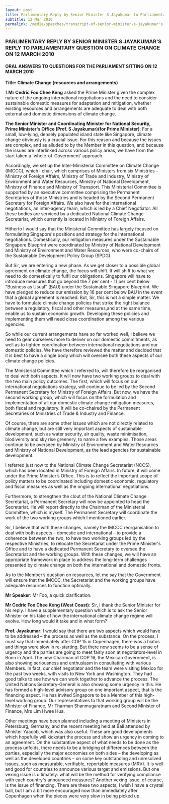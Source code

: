 ```yaml
---
layout: post
title: Parlimentary Reply by Senior Minister S Jayakumar to Parliamentary Question on Climate Change
subtitle: 12 Mar 2010
permalink: /media/speeches/transcript-of-senior-minister-s-jayakumar's-reply-to-parliamentary-question-on-climate-change-on-12-march-2010
---
```


### PARLIMENTARY REPLY BY SENIOR MINISTER S JAYAKUMAR'S REPLY TO PARLIAMENTARY QUESTION ON CLIMATE CHANGE ON 12 MARCH 2010

#### ORAL ANSWERS TO QUESTIONS FOR THE PARLIAMENT SITTING ON 12 MARCH 2010  
**Title: Climate Change (resources and arrangements)**

1.**Mr Cedric Foo Chee Keng** asked the Prime Minister given the complex nature of the ongoing international negotiations and the need to consider sustainable domestic measures for adaptation and mitigation, whether existing resources and arrangements are adequate to deal with both external and domestic dimensions of climate change.

**The Senior Minister and Coordinating Minister for National Security, Prime Minister's Office (Prof. S Jayakumar)(for Prime Minister)**: For a small, low-lying, densely populated island state like Singapore, climate change obviously is a crucial issue. For this reason and because the issues are complex, and as alluded to by the Member in this question, and because the issues are interlinked across various policy areas, we have from the start taken a 'whole-of-Government' approach.

Accordingly, we set up the Inter-Ministerial Committee on Climate Change (IMCCC), which I chair, which comprises of Ministers from six Ministries – Ministry of Foreign Affairs, Ministry of Trade and Industry, Ministry of Environment and Water Resources, Ministry of National Development, Ministry of Finance and Ministry of Transport. This Ministerial Committee is supported by an executive committee comprising the Permanent Secretaries of those Ministries and is headed by the Second Permanent Secretary for Foreign Affairs. We also have for the international negotiations, an inter-agency team, which is led by a Chief Negotiator. All these bodies are serviced by a dedicated National Climate Change Secretariat, which currently is located in Ministry of Foreign Affairs.

Hitherto I would say that the Ministerial Committee has largely focused on formulating Singapore's positions and strategy for the international negotiations. Domestically, our mitigation measures under the Sustainable Singapore Blueprint were coordinated by Ministry of National Development and Ministry of Environment and Water Resources, who were co-chairs of the Sustainable Development Policy Group (SPDG).

But Sir, we are entering a new phase. As we get closer to a possible global agreement on climate change, the focus will shift. It will shift to what we need to do domestically to fulfil our obligations. Singapore will have to introduce measures that go beyond the 7 per cent - 11 per cent below "Business as Usual" (BAU) under the Sustainable Singapore Blueprint. We have pledged to reduce our emission by 16 per cent below BAU in the event that a global agreement is reached. But, Sir, this is not a simple matter. We have to formulate climate change policies that strike the right balance between a regulatory, fiscal and other measures,and at the same time, enable us to sustain economic growth. Developing these policies and implementing them will need close coordination among the various agencies.

So while our current arrangements have so far worked well, I believe we need to gear ourselves more to deliver on our domestic commitments, as well as to tighten coordination between international negotiations and our domestic policies. We have therefore reviewed the matter and decided that it is best to have a single body which will oversee both these aspects of our climate change policies.

The Ministerial Committee which I referred to, will therefore be reorganised to deal with both aspects. It will now have two working groups to deal with the two main policy outcomes. The first, which will focus on our international negotiations strategy, will continue to be led by the Second Permanent Secretary for Ministry of Foreign Affairs. But now, we have the second working group, which will focus on the formulation and implementation of all our domestic climate change mitigation measures, both fiscal and regulatory. It will be co-chaired by the Permanent Secretaries of Ministries of Trade & Industry and Finance.

Of course, there are some other issues which are not directly related to climate change, but are still very important aspects of sustainable development, such as water security, air quality, waste minimisation, biodiversity and sky rise greenery, to name a few examples. Those areas continue to be overseen by Ministry of Environment and Water Resources and Ministry of National Development, as the lead agencies for sustainable development.

I referred just now to the National Climate Change Secretariat (NCCS), which has been located in Ministry of Foreign Affairs. In future, it will come under the Prime Minister’s Office. This is to reflect the important scope of policy matters to be coordinated including domestic economic, regulatory and fiscal measures as well as the ongoing international negotiations.

Furthermore, to strengthen the clout of the National Climate Change Secretariat, a Permanent Secretary will now be appointed to head the Secretariat. He will report directly to the Chairman of the Ministerial Committee, which is myself. The Permanent Secretary will coordinate the work of the two working groups which I mentioned earlier.

Sir, I believe that with these changes, namely the IMCCC reorganisation to deal with both aspects – domestic and international – to provide a coherence between the two, to have two working groups led by the respective Ministries, to relocate the Secretariat under the Prime Minister's Office and to have a dedicated Permanent Secretary to oversee the Secretariat and the working groups. With these changes, we will have an appropriate framework in place to address the long-term challenges presented by climate change on both the international and domestic fronts.

As to the Member’s question on resources, let me say that the Government will ensure that the IMCCC, the Secretariat and the working groups have adequate resources to function optimally.

**Mr Speaker**: Mr Foo, a quick clarification.

**Mr Cedric Foo Chee Keng (West Coast)**: Sir, I thank the Senior Minister for his reply. I have a supplementary question which is to ask the Senior Minister on his take of how the international climate change regime will evolve. How long would it take and in what form?

**Prof. Jayakumar**: I would say that there are two aspects which would have to be addressed – the process as well as the substance. On the process, I must say that immediately after COP 15 in Copenhagen, there was a hiatus and things were slow in re-starting. But there now seems to be a sense of urgency and the parties are going to meet fairly soon at negotiators-level in Bonn in April. The new Chairman of COP 16, the Mexican Government, is also showing seriousness and enthusiasm in consultating with various Members. In fact, our chief negotiator and the team were visiting Mexico for the past two weeks, with visits to New York and Washington. They had good talks to see how we can work together to advance the process. The United Nations Secretary-General is also showing some urgency in this. He has formed a high-level advisory group on one important aspect, that is the financing aspect. He has invited Singapore to be a Member of this high-level working group. Our representatives to that working group will be the Minister of Finance, Mr Tharman Shanmugaratnam and Second Minister of Finance, Mrs Lim Hwee Hua.

Other meetings have been planned including a meeting of Ministers in Petersburg, Germany, and the recent meeting held at Bali attended by Minister Yaacob, which was also useful. These are good developments which hopefully will kickstart the process and show an urgency in coming to an agreement. On the substantive aspect of what needs to be done as the process unfolds, there needs to be a bridging of differences between the parties, especially the major economies on both sides – the developing as well as the developed countries – on some key outstanding and unresolved issues, such as measurable, verifiable, reportable measures (MRV). It is well and good for countries to announce various target and emissions. But one vexing issue is ultimately: what will be the method for verifying compliance with each country's announced measures? Another vexing issue, of course, is the issue of financing. There are these two aspects, I wish I have a crystal ball, but I am a bit more encouraged now than immediately after Copenhagen when the pieces were very slow in being picked up.    
